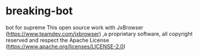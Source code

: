# breaking-bot
bot for supreme
This open source work with JxBrowser (https://www.teamdev.com/jxbrowser) ,a proprietary software, all copyright reserved and respect the Apache License (https://www.apache.org/licenses/LICENSE-2.0)


